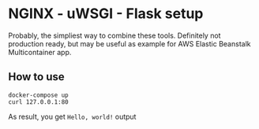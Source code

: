 # NGINX - uWSGI - Flask setup

Probably, the simpliest way to combine these tools. Definitely not production ready,
but may be useful as example for AWS Elastic Beanstalk Multicontainer app. 

## How to use

    docker-compose up
    curl 127.0.0.1:80
    
As result, you get `Hello, world!` output 